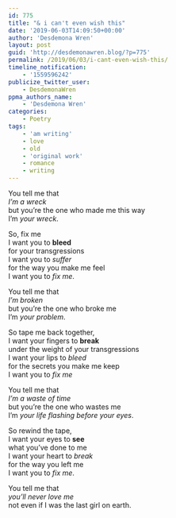 ```yaml
---
id: 775
title: "& i can't even wish this"
date: '2019-06-03T14:09:50+00:00'
author: 'Desdemona Wren'
layout: post
guid: 'http://desdemonawren.blog/?p=775'
permalink: /2019/06/03/i-cant-even-wish-this/
timeline_notification:
    - '1559596242'
publicize_twitter_user:
    - DesdemonaWren
ppma_authors_name:
    - 'Desdemona Wren'
categories:
    - Poetry
tags:
    - 'am writing'
    - love
    - old
    - 'original work'
    - romance
    - writing
---
```


You tell me that  
*I’m a wreck*  
but you’re the one who made me this way  
I’m *your wreck*.

So, fix me  
I want you to **bleed**  
for your transgressions  
I want you to *suffer*  
for the way you make me feel  
I want you to *fix me*.

You tell me that  
*I’m broken*  
but you’re the one who broke me  
I’m *your problem*.

So tape me back together,  
I want your fingers to **break**  
under the weight of your transgressions  
I want your lips to *bleed*  
for the secrets you make me keep  
I want you to *fix me*

You tell me that  
*I’m a waste of time*  
but you’re the one who wastes me  
I’m *your life flashing before your eyes*.

So rewind the tape,  
I want your eyes to **see**  
what you’ve done to me  
I want your heart to *break*  
for the way you left me  
I want you to *fix me*.

You tell me that  
*you’ll never love me*  
not even if I was the last girl on earth.